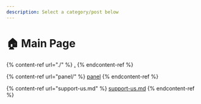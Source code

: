 ```yaml
---
description: Select a category/post below
---
```


# 🏠 Main Page

{% content-ref url="./" %}
[.](./)
{% endcontent-ref %}

{% content-ref url="panel/" %}
[panel](panel/)
{% endcontent-ref %}

{% content-ref url="support-us.md" %}
[support-us.md](support-us.md)
{% endcontent-ref %}

